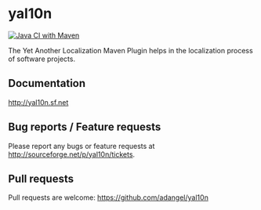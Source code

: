 # yal10n

[![Java CI with Maven](https://github.com/adangel/yal10n/actions/workflows/maven.yml/badge.svg)](https://github.com/adangel/yal10n/actions/workflows/maven.yml)

The Yet Another Localization Maven Plugin helps in the localization process of software projects.

## Documentation

<http://yal10n.sf.net>

## Bug reports / Feature requests

Please report any bugs or feature requests at http://sourceforge.net/p/yal10n/tickets.

## Pull requests

Pull requests are welcome: https://github.com/adangel/yal10n
